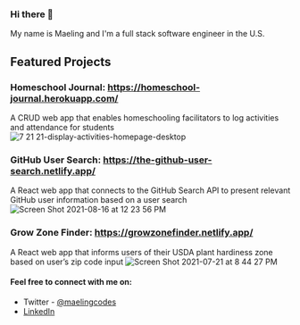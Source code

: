 ### Hi there 👋

My name is Maeling and I'm a full stack software engineer in the U.S. 

## Featured Projects
### Homeschool Journal: https://homeschool-journal.herokuapp.com/
A CRUD web app that enables homeschooling facilitators to log activities and attendance for students 
![7 21 21-display-activities-homepage-desktop](https://user-images.githubusercontent.com/13966892/126577340-45012351-90a3-434a-a70c-dc6b3aa26884.jpg)

### GitHub User Search: https://the-github-user-search.netlify.app/
A React web app that connects to the GitHub Search API to present relevant GitHub user information based on a user search
![Screen Shot 2021-08-16 at 12 23 56 PM](https://user-images.githubusercontent.com/13966892/129599575-d3d86fe1-faeb-4be0-b1b9-9563acc37795.jpg)


### Grow Zone Finder: https://growzonefinder.netlify.app/
A React web app that informs users of their USDA plant hardiness zone based on user’s zip code input
![Screen Shot 2021-07-21 at 8 44 27 PM](https://user-images.githubusercontent.com/13966892/126577290-5553c6d1-0938-49fe-b20e-cf7a8b522647.jpg)


#### Feel free to connect with me on:
- Twitter - [@maelingcodes](https://twitter.com/maelingcodes)
- [LinkedIn](https://www.linkedin.com/in/maeling-murphy-ph-d-590593191/)

<!--
**maelingmurphy/maelingmurphy** is a ✨ _special_ ✨ repository because its `README.md` (this file) appears on your GitHub profile.

Here are some ideas to get you started:

- 🔭 I’m currently working on ...
- 🌱 I’m currently learning ...
- 👯 I’m looking to collaborate on ...
- 🤔 I’m looking for help with ...
- 💬 Ask me about ...
- 📫 How to reach me: ...
- 😄 Pronouns: ...
- ⚡ Fun fact: ...
-->
